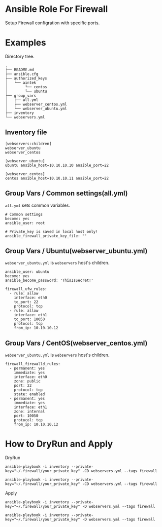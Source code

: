 # Ansible Role For Firewall

Setup Firewall configration with specific ports.

# Examples

Directory tree.

```
.
├── README.md
├── ansible.cfg
├── authorized_keys
│   └── aintek
│        └── centos
│        └── ubuntu
├── group_vars
│   ├── all.yml
│   ├── webserver_centos.yml
│   └── webserver_ubuntu.yml
├── inventory
└── webservers.yml
```


## Inventory file

```
[webservers:children]
webserver_ubuntu
webserver_centos

[webserver_ubuntu]
ubuntu ansible_host=10.10.10.10 ansible_port=22

[webserver_centos]
centos ansible_host=10.10.10.11 ansible_port=22
```

## Group Vars / Common settings(all.yml)

`all.yml` sets common variables.

```
# Common settings
become: yes
ansible_user: root

# Private_key is saved in local host only!
ansible_firewall_private_key_file: ""
```

## Group Vars / Ubuntu(webserver_ubuntu.yml)

`webserver_ubuntu.yml` is `webservers` host's children.

```
ansible_user: ubuntu
become: yes
ansible_become_password: 'ThisIsSecret!'

firewall_ufw_rules:
  - rule: allow
    interface: eth0
    to_port: 22
    protocol: tcp
  - rule: allow
    interface: eth1
    to_port: 10050
    protocol: tcp
    from_ip: 10.10.10.12
```

## Group Vars / CentOS(webserver_centos.yml)

`webserver_ubuntu.yml` is `webservers` host's children.

```
firewall_firewalld_rules:
  - permanent: yes
    immediate: yes
    interface: eth0
    zone: public
    port: 22
    protocol: tcp
    state: enabled
  - permanent: yes
    immediate: yes
    interface: eth1
    zone: internal
    port: 10050
    protocol: tcp
    from_ip: 10.10.10.12
```

# How to DryRun and Apply

DryRun

```
ansible-playbook -i inventory --private-key="~/.firewall/your_private_key" -CD webservers.yml --tags firewall

ansible-playbook -i inventory --private-key="~/.firewall/your_private_key" -CD webservers.yml --tags firewall
```

Apply

```
ansible-playbook -i inventory --private-key="~/.firewall/your_private_key" -D webservers.yml --tags firewall

ansible-playbook -i inventory --private-key="~/.firewall/your_private_key" -D webservers.yml --tags firewall
```
